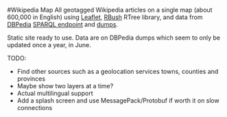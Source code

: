 #Wikipedia Map
All geotagged Wikipedia articles on a single map (about 600,000 in English) using [Leaflet](https://github.com/Leaflet/Leaflet), [RBush](https://github.com/mourner/rbush) RTree library, and data from [DBPedia](http://dbpedia.org/) [SPARQL endpoint](http://dbpedia.org/sparql) and [dumps](http://wiki.dbpedia.org/Downloads).

Static site ready to use. Data are on DBPedia dumps which seem to only be updated once a year, in June.

TODO:

- Find other sources such as a geolocation services towns, counties and provinces
- Maybe show two layers at a time?
- Actual multilingual support
- Add a splash screen and use MessagePack/Protobuf if worth it on slow connections
